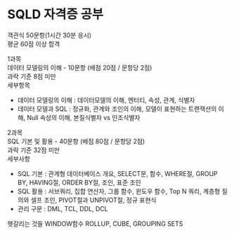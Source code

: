 # SQLD 자격증 공부  

객관식 50문항(1시간 30분 응시)  
평균 60점 이상 합격  

1과목  
데이터 모델링의 이해 - 10문항 (배점 20점 / 문항당 2점)  
과락 기준 8점 미만  
세부항목  
 - 데이터 모델링의 이해 : 데이터모델의 이해, 엔터티, 속성, 관계, 식별자  
 - 데이터 모델과 SQL : 정규화, 관계와 조인의 이해, 모델이 표현하는 트랜잭션의 이해, Null 속성의 이해, 본질식별자 vs 인조식별자

2과목  
SQL 기본 및 활용 - 40문항 (배점 80점 / 문항당 2점)  
과락 기준 32점 미만  
세부사항  
 - SQL 기본 : 관계형 데이터베이스 개요, SELECT문, 함수, WHERE절, GROUP BY, HAVING절, ORDER BY절, 조인, 표준 조인
 - SQL 활용 : 서브쿼리, 집합 연산자, 그룹 함수, 윈도우 함수, Top N 쿼리, 계층형 질의와 셀프 조인, PIVOT절과 UNPIVOT절, 정규 표현식
 - 관리 구문 : DML, TCL, DDL, DCL  

헷갈리는 것들 WINDOW함수 ROLLUP, CUBE, GROUPING SETS
